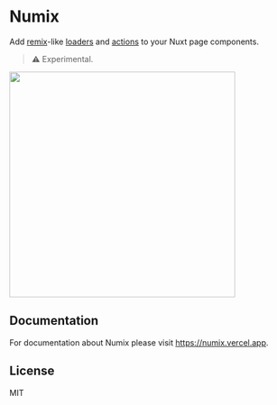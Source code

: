 # Numix

Add [remix](https://remix.run/)-like [loaders](https://remix.run/docs/en/v1/guides/data-loading) and [actions](https://remix.run/docs/en/v1/guides/data-writes) to your Nuxt page components.

> ⚠️ Experimental.

<img src="https://i.imgur.com/dJcHieX.png" width="400" />

## Documentation

For documentation about Numix please visit https://numix.vercel.app.

## License

MIT
